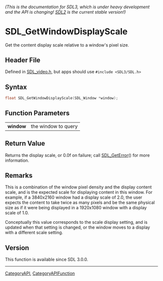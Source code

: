 ###### (This is the documentation for SDL3, which is under heavy development and the API is changing! [SDL2](https://wiki.libsdl.org/SDL2/) is the current stable version!)
# SDL_GetWindowDisplayScale

Get the content display scale relative to a window's pixel size.

## Header File

Defined in [SDL_video.h](https://github.com/libsdl-org/SDL/blob/main/include/SDL3/SDL_video.h), but apps should use `#include <SDL3/SDL.h>`

## Syntax

```c
float SDL_GetWindowDisplayScale(SDL_Window *window);

```

## Function Parameters

|                |                     |
| -------------- | ------------------- |
| **window**     | the window to query |

## Return Value

Returns the display scale, or 0.0f on failure; call
[SDL_GetError](SDL_GetError)() for more information.

## Remarks

This is a combination of the window pixel density and the display content
scale, and is the expected scale for displaying content in this window. For
example, if a 3840x2160 window had a display scale of 2.0, the user expects
the content to take twice as many pixels and be the same physical size as
if it were being displayed in a 1920x1080 window with a display scale of
1.0.

Conceptually this value corresponds to the scale display setting, and is
updated when that setting is changed, or the window moves to a display with
a different scale setting.

## Version

This function is available since SDL 3.0.0.

----
[CategoryAPI](CategoryAPI), [CategoryAPIFunction](CategoryAPIFunction)

